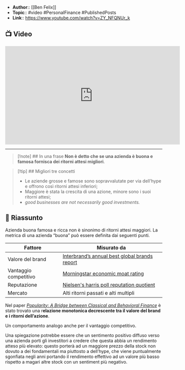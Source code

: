 - **Author**:: [[Ben Felix]]
- **Topic**:: #video #PersonalFinance #PublishedPosts
- **Link**:: https://www.youtube.com/watch?v=ZY_NFQNUr_k

## 📺 Video
<div class="iframe-container">
  <iframe width="560" height="315" src="https://www.youtube.com/embed/ZY_NFQNUr_k" title="YouTube video player" frameborder="0" allow="accelerometer; autoplay; clipboard-write; encrypted-media; gyroscope; picture-in-picture" allowfullscreen></iframe>
</div>

---

> [!note] ## In una frase
> **Non è detto che se una azienda è buona e famosa fornisca dei ritorni attesi migliori**.

> [!tip] ## Migliori tre concetti
> - Le aziende grosse e famose sono sopravvalutate per via dell’hype e offrono così ritorni attesi inferiori;
> - Maggiore è stata la crescita di una azione, minore sono i suoi ritorni attesi;
> - _good businesses are not necessarily good investments._

## 📒 Riassunto
Azienda buona famosa e ricca non è sinonimo di ritorni attesi maggiori.
La metrica di una azienda “buona” può essere definita dai seguenti punti.

|Fattore|Misurato da|
|---|---|
|Valore del brand|[Interbrand’s annual best global brands report](https://interbrand.com/best-brands/)|
|Vantaggio competitivo|[Morningstar economic moat rating](https://www.morningstar.com/articles/735365/the-morningstar-economic-moat-rating)|
|Reputazione|[Nielsen's harris poll reputation quotient](https://theharrispoll.com/partners/media/axios-harrispoll-100/)|
|Mercato|Alti ritorni passati e alti multipli|

Nel paper _[Popularity: A Bridge between Classical and Behavioral Finance](https://www.cfainstitute.org/en/research/foundation/2018/popularity-bridge-between-classical-and-behavioral-finance)_ è stato trovato una r**elazione monotonica decrescente tra il valore del brand e i ritorni dell’azione**.

Un comportamento analogo anche per il vantaggio competitivo.

Una spiegazione potrebbe essere che un sentimento positivo diffuso verso una azienda porti gli investitori a credere che questa abbia un rendimento atteso più elevato: questo porterà ad un maggiore prezzo della stock non dovuto a dei fondamentali ma piuttosto a dell’hype, che viene puntualmente sgonfiata negli anni portando il rendimento effettivo ad un valore più basso rispetto a magari altre stock con un sentiment più negativo.
